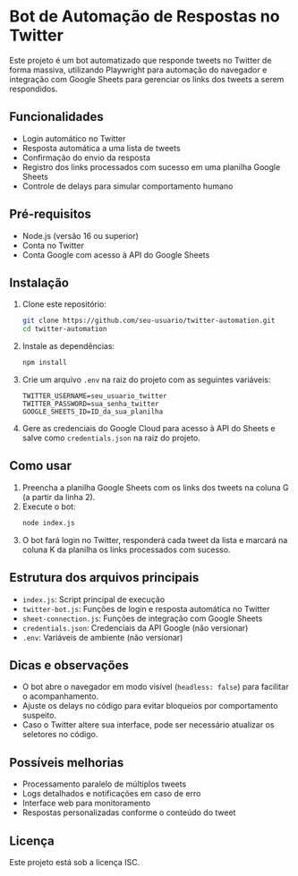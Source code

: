 # Bot de Automação de Respostas no Twitter

Este projeto é um bot automatizado que responde tweets no Twitter de forma massiva, utilizando Playwright para automação do navegador e integração com Google Sheets para gerenciar os links dos tweets a serem respondidos.

## Funcionalidades
- Login automático no Twitter
- Resposta automática a uma lista de tweets
- Confirmação do envio da resposta
- Registro dos links processados com sucesso em uma planilha Google Sheets
- Controle de delays para simular comportamento humano

## Pré-requisitos
- Node.js (versão 16 ou superior)
- Conta no Twitter
- Conta Google com acesso à API do Google Sheets

## Instalação
1. Clone este repositório:
   ```bash
   git clone https://github.com/seu-usuario/twitter-automation.git
   cd twitter-automation
   ```
2. Instale as dependências:
   ```bash
   npm install
   ```
3. Crie um arquivo `.env` na raiz do projeto com as seguintes variáveis:
   ```env
   TWITTER_USERNAME=seu_usuario_twitter
   TWITTER_PASSWORD=sua_senha_twitter
   GOOGLE_SHEETS_ID=ID_da_sua_planilha
   ```
4. Gere as credenciais do Google Cloud para acesso à API do Sheets e salve como `credentials.json` na raiz do projeto.

## Como usar
1. Preencha a planilha Google Sheets com os links dos tweets na coluna G (a partir da linha 2).
2. Execute o bot:
   ```bash
   node index.js
   ```
3. O bot fará login no Twitter, responderá cada tweet da lista e marcará na coluna K da planilha os links processados com sucesso.

## Estrutura dos arquivos principais
- `index.js`: Script principal de execução
- `twitter-bot.js`: Funções de login e resposta automática no Twitter
- `sheet-connection.js`: Funções de integração com Google Sheets
- `credentials.json`: Credenciais da API Google (não versionar)
- `.env`: Variáveis de ambiente (não versionar)

## Dicas e observações
- O bot abre o navegador em modo visível (`headless: false`) para facilitar o acompanhamento.
- Ajuste os delays no código para evitar bloqueios por comportamento suspeito.
- Caso o Twitter altere sua interface, pode ser necessário atualizar os seletores no código.

## Possíveis melhorias
- Processamento paralelo de múltiplos tweets
- Logs detalhados e notificações em caso de erro
- Interface web para monitoramento
- Respostas personalizadas conforme o conteúdo do tweet

## Licença
Este projeto está sob a licença ISC.